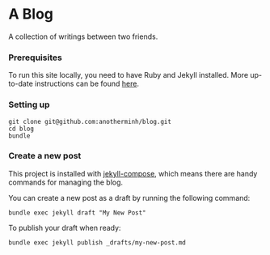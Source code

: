 # A Blog

A collection of writings between two friends.

### Prerequisites
To run this site locally, you need to have Ruby and Jekyll installed. More up-to-date instructions can be found [here](https://jekyllrb.com/docs/installation/#requirements).

### Setting up
```
git clone git@github.com:anotherminh/blog.git
cd blog
bundle
```

### Create a new post

This project is installed with [jekyll-compose](https://github.com/jekyll/jekyll-compose), which means there are handy commands for managing the blog.

You can create a new post as a draft by running the following command:
```
bundle exec jekyll draft "My New Post"
```

To publish your draft when ready:
```
bundle exec jekyll publish _drafts/my-new-post.md
```

